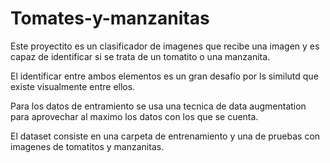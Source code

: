 # Tomates-y-manzanitas
Este proyectito es un clasificador de imagenes que recibe una imagen y es capaz de identificar si se trata de un tomatito
o una manzanita.


El identificar entre ambos elementos es un gran desafío por ls similutd que existe visualmente entre ellos.


Para los datos de entramiento se usa una tecnica de data augmentation para aprovechar al maximo los datos con los que se cuenta.

El dataset consiste en una carpeta de entrenamiento y una de pruebas con imagenes de tomatitos y manzanitas.


